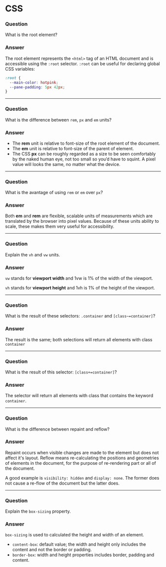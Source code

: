 # CSS

### Question
What is the root element? 

### Answer

The root element represents the `<html>` tag of an HTML document and is accessible using the `:root` selector. `:root` can be useful for declaring global CSS variables:

```css
:root {
  --main-color: hotpink;
  --pane-padding: 5px 42px;
}
```

---

### Question
What is the difference between `rem`, `px` and `em` units?

### Answer

- The **rem** unit is relative to font-size of the root element of the document.
- The **em** unit is relative to font-size of the parent of element.
- The CSS **px** can be roughly regarded as a size to be seen comfortably by the naked human eye, not too small so you’d have to squint. A pixel value will looks the same, no matter what the device.

---

### Question
What is the avantage of using `rem` or `em` over `px`?

### Answer

Both **em** and **rem** are flexible, scalable units of measurements which are translated by the browser into pixel values. Because of these units ability to scale, these makes them very useful for accessibility. 

---

### Question
Explain the `vh` and `vw` units.

### Answer
`vw` stands for **viewport width** and 1vw is 1% of the width of the viewport.

`vh` stands for **viewport height** and 1vh is 1% of the height of the viewport.


---

### Question
What is the result of these selectors: `.container` and `[class~=container]`?

### Answer
The result is the same; both selections will return all elements with class `container`

---

### Question
What is the result of this selector: `[class+=container]`?

### Answer
The selector will return all elements with class that contains the keyword `container`.

---

### Question
What is the difference between repaint and reflow?

### Answer

Repaint occurs when visible changes are made to the element but does not affect it's layout. Reflow means re-calculating the positions and geometries of elements in the document, for the purpose of re-rendering part or all of the document.

A good example is `visibility: hidden` and `display: none`. The former does not cause a re-flow of the document but the latter does.

---
### Question
Explain the `box-sizing` property.

### Answer
`box-sizing` is used to calculated the height and width of an element.
- `content-box`: default value; the width and height only includes the content and not the border or padding.
- `border-box`: width and height properties includes border, padding and content.